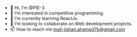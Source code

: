 - 👋 Hi, I’m @PIE-3
- 👀 I’m interested in competitive programming.
- 🌱 I’m currently learning ReactJs.
- 💞️ I’m looking to collaborate on Web development projects.
- 📫 How to reach me mail-jishan.ahamed7k@gmail.com

<!---
PIE-3/PIE-3 is a ✨ special ✨ repository because its `README.md` (this file) appears on your GitHub profile.
You can click the Preview link to take a look at your changes.
--->
